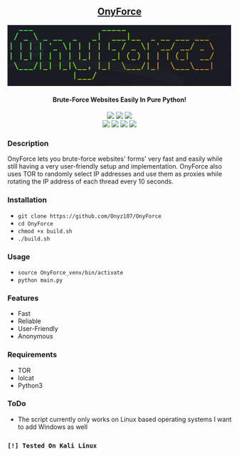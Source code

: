 <h2 align="center"><u>OnyForce</u></h2>

![Brute-Force Websites Easily In Pure Python!](https://raw.githubusercontent.com/Onyz107/OnyForce/master/img/image.png)
<h4 align="center"> Brute-Force Websites Easily In Pure Python! </h4>

<p align="center">
    <img src="https://img.shields.io/github/stars/Onyz107/OnyForce?style=for-the-badge&color=orange">
    <img src="https://img.shields.io/github/license/Onyz107/OnyForce?style=for-the-badge&color=blue">
    <img src="https://img.shields.io/github/issues/Onyz107/OnyForce?style=for-the-badge&color=red">
<br>
    <img src="https://img.shields.io/badge/Author-Zeid Asseh-magenta?style=flat-square">
    <img src="https://img.shields.io/badge/Maintained-Yes-cyan?style=flat-square">
    <img src="https://img.shields.io/badge/Made%20In-Türkiye-green?style=flat-square">
    <img src="https://img.shields.io/badge/Written%20In-Python-blue?style=flat-square">
</p>

### Description
OnyForce lets you brute-force websites' forms' very fast and easily while still having a very user-friendly setup and implementation. OnyForce also uses TOR to randomly select IP addresses and use them as proxies while rotating the IP address of each thread every 10 seconds.

### Installation
 - `git clone https://github.com/Onyz107/OnyForce`
 - `cd OnyForce`
 - `chmod +x build.sh`
 - `./build.sh`

### Usage
 - `source OnyForce_venv/bin/activate`
 - `python main.py`

### Features
 - Fast
 - Reliable
 - User-Friendly
 - Anonymous

### Requirements
 - TOR
 - lolcat
 - Python3

### ToDo
 - The script currently only works on Linux based operating systems I want to add Windows as well



### `[!] Tested On Kali Linux`

